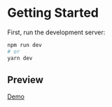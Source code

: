 # Getting Started

First, run the development server:

```bash
npm run dev
# or
yarn dev
```

## Preview

[Demo](https://pokemon-list-static-two.vercel.app/)
